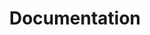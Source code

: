---
title: Documentation
description:
hero:
  heading: Valorem Protocol Documentation 
  text_markdown: |
    Valorem is a decentralized options protocol which acts as a permissionless option contract underwriting system and clearinghouse.
page_blocks:
  - _id: docs_feed
---